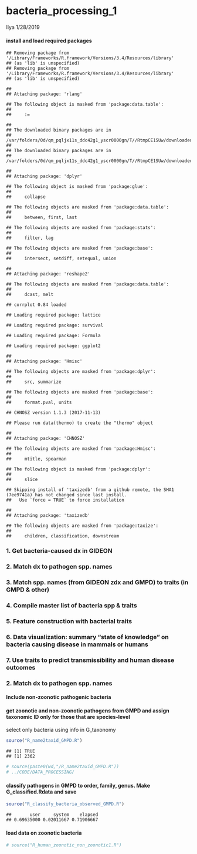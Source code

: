 bacteria\_processing\_1
================
Ilya
1/28/2019

#### install and load required packages

    ## Removing package from '/Library/Frameworks/R.framework/Versions/3.4/Resources/library'
    ## (as 'lib' is unspecified)
    ## Removing package from '/Library/Frameworks/R.framework/Versions/3.4/Resources/library'
    ## (as 'lib' is unspecified)

    ## 
    ## Attaching package: 'rlang'

    ## The following object is masked from 'package:data.table':
    ## 
    ##     :=

    ## 
    ## The downloaded binary packages are in
    ##  /var/folders/0d/qm_pqljx11s_ddc42g1_yscr0000gn/T//RtmpCE1SUw/downloaded_packages
    ## 
    ## The downloaded binary packages are in
    ##  /var/folders/0d/qm_pqljx11s_ddc42g1_yscr0000gn/T//RtmpCE1SUw/downloaded_packages

    ## 
    ## Attaching package: 'dplyr'

    ## The following object is masked from 'package:glue':
    ## 
    ##     collapse

    ## The following objects are masked from 'package:data.table':
    ## 
    ##     between, first, last

    ## The following objects are masked from 'package:stats':
    ## 
    ##     filter, lag

    ## The following objects are masked from 'package:base':
    ## 
    ##     intersect, setdiff, setequal, union

    ## 
    ## Attaching package: 'reshape2'

    ## The following objects are masked from 'package:data.table':
    ## 
    ##     dcast, melt

    ## corrplot 0.84 loaded

    ## Loading required package: lattice

    ## Loading required package: survival

    ## Loading required package: Formula

    ## Loading required package: ggplot2

    ## 
    ## Attaching package: 'Hmisc'

    ## The following objects are masked from 'package:dplyr':
    ## 
    ##     src, summarize

    ## The following objects are masked from 'package:base':
    ## 
    ##     format.pval, units

    ## CHNOSZ version 1.1.3 (2017-11-13)

    ## Please run data(thermo) to create the "thermo" object

    ## 
    ## Attaching package: 'CHNOSZ'

    ## The following objects are masked from 'package:Hmisc':
    ## 
    ##     mtitle, spearman

    ## The following object is masked from 'package:dplyr':
    ## 
    ##     slice

    ## Skipping install of 'taxizedb' from a github remote, the SHA1 (7ee9741a) has not changed since last install.
    ##   Use `force = TRUE` to force installation

    ## 
    ## Attaching package: 'taxizedb'

    ## The following objects are masked from 'package:taxize':
    ## 
    ##     children, classification, downstream

### 1. Get bacteria-caused dx in GIDEON

### 2. Match dx to pathogen spp. names

### 3. Match spp. names (from GIDEON zdx and GMPD) to traits (in GMPD & other)

### 4. Compile master list of bacteria spp & traits

### 5. Feature construction with bacterial traits

### 6. Data visualization: summary “state of knowledge” on bacteria causing disease in mammals or humans

### 7. Use traits to predict transmissibility and human disease outcomes

### 2. Match dx to pathogen spp. names

#### Include non-zoonotic pathogenic bacteria

#### get zoonotic and non-zoonotic pathogens from GMPD and assign taxonomic ID only for those that are species-level

select only bacteria using info in G\_taxonomy

``` r
source("R_name2taxid_GMPD.R")
```

    ## [1] TRUE
    ## [1] 2362

``` r
# source(paste0(wd,"/R_name2taxid_GMPD.R"))
# ../CODE/DATA_PROCESSING/
```

#### classify pathogens in GMPD to order, family, genus. Make G\_classified.Rdata and save

``` r
source("R_classify_bacteria_observed_GMPD.R")
```

    ##       user     system    elapsed 
    ## 0.69635000 0.02011667 0.71906667

#### load data on zoonotic bacteria

``` r
# source("R_human_zoonotic_non_zoonotic1.R")
```
